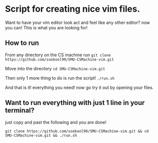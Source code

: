 # Script for creating nice vim files.
Want to have your vim editor look act and feel like any other editor? now you can! This is what you are looking for!

## How to run

From any directory on the CS machine run
`git clone https://github.com/sookool99/SMU-CSMachine-vim.git`

Move into the directory
`cd SMU-CSMachine-vim.git`

Then only 1 more thing to do is run the script!
`./run.sh`

And that is it! everything you need! now go try it out by opening your files.

## Want to run everything with just 1 line in your terminal?
just copy and past the following and you are done!

`git clone https://github.com/sookool99/SMU-CSMachine-vim.git && cd SMU-CSMachine-vim.git && ./run.sh`

